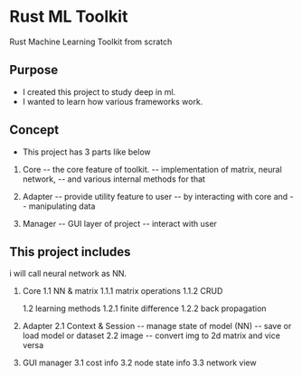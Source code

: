 # Rust ML Toolkit

Rust Machine Learning Toolkit from scratch

## Purpose

- I created this project to study deep in ml.
- I wanted to learn how various frameworks work.

## Concept

- This project has 3 parts like below

1. Core
   -- the core feature of toolkit.
   -- implementation of matrix, neural network,
   -- and various internal methods for that

2. Adapter
   -- provide utility feature to user
   -- by interacting with core and
   -- manipulating data

3. Manager
   -- GUI layer of project
   -- interact with user

## This project includes

i will call neural network as NN.

1. Core
   1.1 NN & matrix
   1.1.1 matrix operations
   1.1.2 CRUD

   1.2 learning methods
   1.2.1 finite difference
   1.2.2 back propagation

2. Adapter
   2.1 Context & Session
   -- manage state of model (NN)
   -- save or load model or dataset
   2.2 image
   -- convert img to 2d matrix and vice versa

3. GUI manager
   3.1 cost info
   3.2 node state info
   3.3 network view
